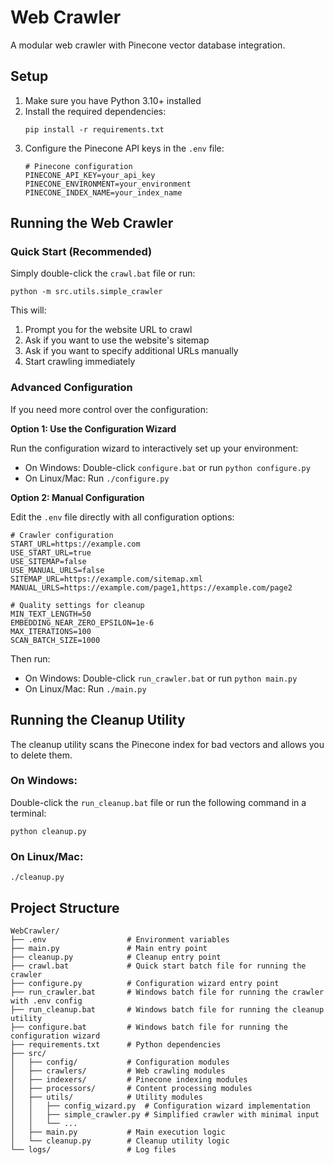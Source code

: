 # Web Crawler

A modular web crawler with Pinecone vector database integration.

## Setup

1. Make sure you have Python 3.10+ installed
2. Install the required dependencies:
   ```
   pip install -r requirements.txt
   ```
3. Configure the Pinecone API keys in the `.env` file:
   ```
   # Pinecone configuration
   PINECONE_API_KEY=your_api_key
   PINECONE_ENVIRONMENT=your_environment
   PINECONE_INDEX_NAME=your_index_name
   ```

## Running the Web Crawler

### Quick Start (Recommended)
Simply double-click the `crawl.bat` file or run:
```
python -m src.utils.simple_crawler
```

This will:
1. Prompt you for the website URL to crawl
2. Ask if you want to use the website's sitemap
3. Ask if you want to specify additional URLs manually
4. Start crawling immediately

### Advanced Configuration
If you need more control over the configuration:

**Option 1: Use the Configuration Wizard**
   
Run the configuration wizard to interactively set up your environment:
- On Windows: Double-click `configure.bat` or run `python configure.py`
- On Linux/Mac: Run `./configure.py`
   
**Option 2: Manual Configuration**
   
Edit the `.env` file directly with all configuration options:
```
# Crawler configuration
START_URL=https://example.com
USE_START_URL=true
USE_SITEMAP=false
USE_MANUAL_URLS=false
SITEMAP_URL=https://example.com/sitemap.xml
MANUAL_URLS=https://example.com/page1,https://example.com/page2

# Quality settings for cleanup
MIN_TEXT_LENGTH=50
EMBEDDING_NEAR_ZERO_EPSILON=1e-6
MAX_ITERATIONS=100
SCAN_BATCH_SIZE=1000
```

Then run:
- On Windows: Double-click `run_crawler.bat` or run `python main.py`
- On Linux/Mac: Run `./main.py`

## Running the Cleanup Utility

The cleanup utility scans the Pinecone index for bad vectors and allows you to delete them.

### On Windows:
Double-click the `run_cleanup.bat` file or run the following command in a terminal:
```
python cleanup.py
```

### On Linux/Mac:
```
./cleanup.py
```

## Project Structure

```
WebCrawler/
├── .env                  # Environment variables
├── main.py               # Main entry point
├── cleanup.py            # Cleanup entry point
├── crawl.bat             # Quick start batch file for running the crawler
├── configure.py          # Configuration wizard entry point
├── run_crawler.bat       # Windows batch file for running the crawler with .env config
├── run_cleanup.bat       # Windows batch file for running the cleanup utility
├── configure.bat         # Windows batch file for running the configuration wizard
├── requirements.txt      # Python dependencies
├── src/
│   ├── config/           # Configuration modules
│   ├── crawlers/         # Web crawling modules
│   ├── indexers/         # Pinecone indexing modules
│   ├── processors/       # Content processing modules
│   ├── utils/            # Utility modules
│   │   ├── config_wizard.py  # Configuration wizard implementation
│   │   ├── simple_crawler.py # Simplified crawler with minimal input
│   │   └── ...
│   ├── main.py           # Main execution logic
│   └── cleanup.py        # Cleanup utility logic
└── logs/                 # Log files
``` 